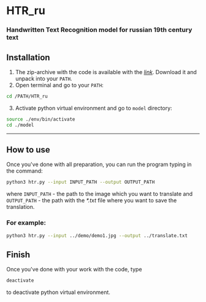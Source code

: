 # HTR_ru
### Handwritten Text Recognition model for russian 19th century text

## Installation

1. The zip-archive with the code is available with the [_link_](https://drive.google.com/drive/folders/1vwqzXkQNhiHw1m-z6kxH4Q0JP1eZxVcD?usp=sharing).
Download it and unpack into your `PATH`.
2. Open terminal and go to your `PATH`:
```bash
cd /PATH/HTR_ru
```
3. Activate python virtual environment and go to `model` directory:
```bash
source ./env/bin/activate
cd ./model
```
---
## How to use
Once you've done with all preparation, 
you can run the program typing in the command:
```bash
python3 htr.py --input INPUT_PATH --output OUTPUT_PATH
```
where `INPUT_PATH` - the path to the image which you want to translate
and `OUTPUT_PATH` - the path with the _*.txt_ file where you want to save the translation.

### For example:
```bash
python3 htr.py --input ../demo/demo1.jpg --output ../translate.txt
```

## Finish
Once you've done with your work with the code, type
```bash
deactivate
```
to deactivate python virtual environment.
